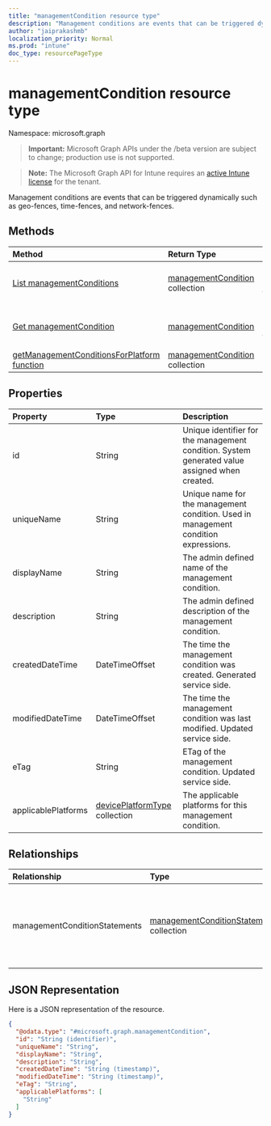 ```yaml
---
title: "managementCondition resource type"
description: "Management conditions are events that can be triggered dynamically such as geo-fences, time-fences, and network-fences."
author: "jaiprakashmb"
localization_priority: Normal
ms.prod: "intune"
doc_type: resourcePageType
---
```


# managementCondition resource type

Namespace: microsoft.graph

> **Important:** Microsoft Graph APIs under the /beta version are subject to change; production use is not supported.

> **Note:** The Microsoft Graph API for Intune requires an [active Intune license](https://go.microsoft.com/fwlink/?linkid=839381) for the tenant.

Management conditions are events that can be triggered dynamically such as geo-fences, time-fences, and network-fences.

## Methods
|Method|Return Type|Description|
|:---|:---|:---|
|[List managementConditions](../api/intune-fencing-managementcondition-list.md)|[managementCondition](../resources/intune-fencing-managementcondition.md) collection|List properties and relationships of the [managementCondition](../resources/intune-fencing-managementcondition.md) objects.|
|[Get managementCondition](../api/intune-fencing-managementcondition-get.md)|[managementCondition](../resources/intune-fencing-managementcondition.md)|Read properties and relationships of the [managementCondition](../resources/intune-fencing-managementcondition.md) object.|
|[getManagementConditionsForPlatform function](../api/intune-fencing-managementcondition-getmanagementconditionsforplatform.md)|[managementCondition](../resources/intune-fencing-managementcondition.md) collection|Not yet documented|

## Properties
|Property|Type|Description|
|:---|:---|:---|
|id|String|Unique identifier for the management condition. System generated value assigned when created.|
|uniqueName|String|Unique name for the management condition. Used in management condition expressions.|
|displayName|String|The admin defined name of the management condition.|
|description|String|The admin defined description of the management condition.|
|createdDateTime|DateTimeOffset|The time the management condition was created. Generated service side.|
|modifiedDateTime|DateTimeOffset|The time the management condition was last modified. Updated service side.|
|eTag|String|ETag of the management condition. Updated service side.|
|applicablePlatforms|[devicePlatformType](../resources/intune-fencing-deviceplatformtype.md) collection|The applicable platforms for this management condition.|

## Relationships
|Relationship|Type|Description|
|:---|:---|:---|
|managementConditionStatements|[managementConditionStatement](../resources/intune-fencing-managementconditionstatement.md) collection|The management condition statements associated to the management condition.|

## JSON Representation
Here is a JSON representation of the resource.
<!-- {
  "blockType": "resource",
  "keyProperty": "id",
  "@odata.type": "microsoft.graph.managementCondition"
}
-->
``` json
{
  "@odata.type": "#microsoft.graph.managementCondition",
  "id": "String (identifier)",
  "uniqueName": "String",
  "displayName": "String",
  "description": "String",
  "createdDateTime": "String (timestamp)",
  "modifiedDateTime": "String (timestamp)",
  "eTag": "String",
  "applicablePlatforms": [
    "String"
  ]
}
```




